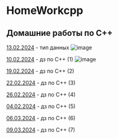 # HomeWorkcpp
## Домашние работы по C++
<a href=https://github.com/AbsGosha/HomeWorkcpp/blob/main/13.02.2024C%2B%2B.cpp> 13.02.2024</a> - тип данных
![image](https://github.com/AbsGosha/HomeWorkcpp/assets/159914520/93c28b02-2a4b-44f8-9b9f-a4d6971fdf4d)

<a href=https://github.com/AbsGosha/HomeWorkcpp/blob/main/10.02.2024DZ.cpp> 10.02.2024</a> - дз по C++ (1)
![image](https://github.com/AbsGosha/HomeWorkcpp/assets/159914520/a5a8f317-f891-413a-93f0-c17db5b866b2)

<a href=https://github.com/AbsGosha/HomeWorkcpp/blob/main/19.02.2024.cpp> 19.02.2024</a> - дз по C++ (2)

<a href=https://github.com/AbsGosha/HomeWorkcpp/blob/main/22.02.2024.cpp> 22.02.2024</a> - дз по C++ (3)

<a href=https://github.com/AbsGosha/HomeWorkcpp/blob/main/26.20.2024.cpp> 26.02.2024</a> - дз по C++ (4)

<a href=https://github.com/AbsGosha/HomeWorkcpp/blob/main/4.03.2024.cpp> 04.02.2024</a> - дз по C++ (5)

<a href=https://github.com/AbsGosha/HomeWorkcpp/blob/main/06.03.2024.cpp> 06.03.2024</a> - дз по C++ (6)

<a href=https://github.com/AbsGosha/HomeWorkcpp/blob/main/09.03.2024.cpp> 09.03.2024</a> - дз по C++ (7)
